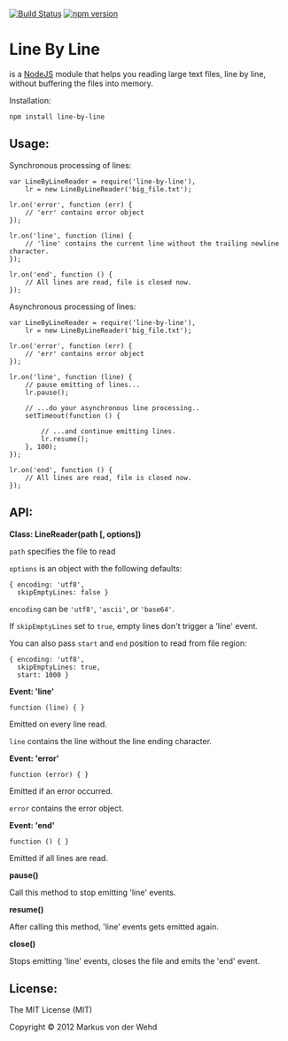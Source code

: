 [![Build Status](https://travis-ci.org/Osterjour/line-by-line.svg?branch=master)](https://travis-ci.org/Osterjour/line-by-line)
[![npm version](https://badge.fury.io/js/line-by-line.svg)](http://badge.fury.io/js/line-by-line)

# Line By Line
is a [NodeJS](http://nodejs.org/) module
that helps you reading large text files, line by line,
without buffering the files into memory.

Installation:

    npm install line-by-line


## Usage:

Synchronous processing of lines:

	var LineByLineReader = require('line-by-line'),
	    lr = new LineByLineReader('big_file.txt');

	lr.on('error', function (err) {
		// 'err' contains error object
	});

	lr.on('line', function (line) {
		// 'line' contains the current line without the trailing newline character.
	});

	lr.on('end', function () {
		// All lines are read, file is closed now.
	});

Asynchronous processing of lines:

	var LineByLineReader = require('line-by-line'),
	    lr = new LineByLineReader('big_file.txt');

	lr.on('error', function (err) {
		// 'err' contains error object
	});

	lr.on('line', function (line) {
		// pause emitting of lines...
		lr.pause();

		// ...do your asynchronous line processing..
		setTimeout(function () {

			// ...and continue emitting lines.
			lr.resume();
		}, 100);
	});

	lr.on('end', function () {
		// All lines are read, file is closed now.
	});


## API:

**Class: LineReader(path [, options])**

`path` specifies the file to read

`options` is an object with the following defaults:
```
{ encoding: 'utf8',
  skipEmptyLines: false }
```

`encoding` can be `'utf8'`, `'ascii'`, or `'base64'`.

If `skipEmptyLines` set to `true`, empty lines don't trigger a 'line' event.

You can also pass `start` and `end` position to read from file region:

```
{ encoding: 'utf8',
  skipEmptyLines: true,
  start: 1000 }
```


**Event: 'line'**

    function (line) { }

Emitted on every line read.

`line` contains the line without the line ending character.


**Event: 'error'**

    function (error) { }

Emitted if an error occurred.

`error` contains the error object.


**Event: 'end'**

    function () { }

Emitted if all lines are read.


**pause()**

Call this method to stop emitting 'line' events.


**resume()**

After calling this method, 'line' events gets emitted again.


**close()**

Stops emitting 'line' events, closes the file and emits the 'end' event.


## License:

The MIT License (MIT)

Copyright © 2012 Markus von der Wehd
